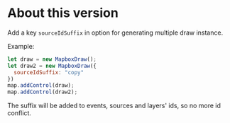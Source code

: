 # About this version
Add a key `sourceIdSuffix` in option for generating multiple draw instance.

Example: 
```js
let draw = new MapboxDraw();
let draw2 = new MapboxDraw({
  sourceIdSuffix: "copy"
})
map.addControl(draw);
map.addControl(draw2);
```
The suffix will be added to events, sources and layers' ids, so no more id conflict.